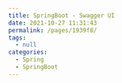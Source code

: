 ```yaml
---
title: SpringBoot - Swagger UI
date: 2021-10-27 11:31:43
permalink: /pages/1939f8/
tags: 
  - null
categories: 
  - Spring
  - SpringBoot
---
```

